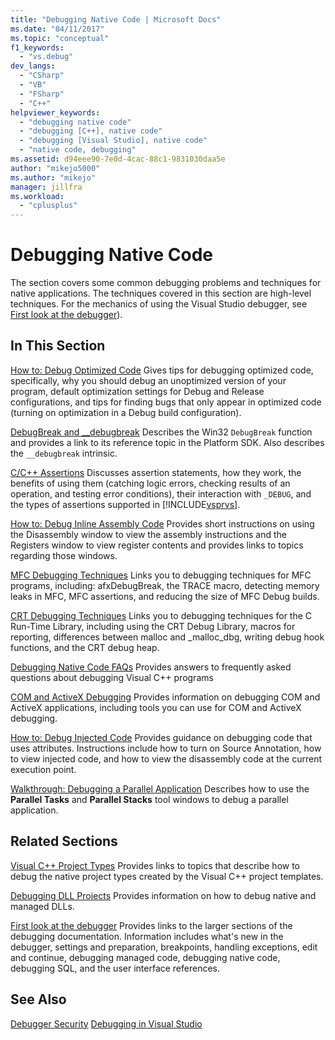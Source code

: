 ```yaml
---
title: "Debugging Native Code | Microsoft Docs"
ms.date: "04/11/2017"
ms.topic: "conceptual"
f1_keywords:
  - "vs.debug"
dev_langs:
  - "CSharp"
  - "VB"
  - "FSharp"
  - "C++"
helpviewer_keywords:
  - "debugging native code"
  - "debugging [C++], native code"
  - "debugging [Visual Studio], native code"
  - "native code, debugging"
ms.assetid: d94eee90-7e0d-4cac-88c1-9831030daa5e
author: "mikejo5000"
ms.author: "mikejo"
manager: jillfra
ms.workload:
  - "cplusplus"
---
```

# Debugging Native Code
The section covers some common debugging problems and techniques for native applications. The techniques covered in this section are high-level techniques. For the mechanics of using the Visual Studio debugger, see [First look at the debugger](../debugger/debugger-feature-tour.md)).

## In This Section
 [How to: Debug Optimized Code](../debugger/how-to-debug-optimized-code.md)
 Gives tips for debugging optimized code, specifically, why you should debug an unoptimized version of your program, default optimization settings for Debug and Release configurations, and tips for finding bugs that only appear in optimized code (turning on optimization in a Debug build configuration).

 [DebugBreak and __debugbreak](../debugger/debugbreak-and-debugbreak.md)
 Describes the Win32 `DebugBreak` function and provides a link to its reference topic in the Platform SDK. Also describes the `__debugbreak` intrinsic.

 [C/C++ Assertions](../debugger/c-cpp-assertions.md)
 Discusses assertion statements, how they work, the benefits of using them (catching logic errors, checking results of an operation, and testing error conditions), their interaction with `_DEBUG`, and the types of assertions supported in [!INCLUDE[vsprvs](../code-quality/includes/vsprvs_md.md)].

 [How to: Debug Inline Assembly Code](../debugger/how-to-debug-inline-assembly-code.md)
 Provides short instructions on using the Disassembly window to view the assembly instructions and the Registers window to view register contents and provides links to topics regarding those windows.

 [MFC Debugging Techniques](../debugger/mfc-debugging-techniques.md)
 Links you to debugging techniques for MFC programs, including: afxDebugBreak, the TRACE macro, detecting memory leaks in MFC, MFC assertions, and reducing the size of MFC Debug builds.

 [CRT Debugging Techniques](../debugger/crt-debugging-techniques.md)
 Links you to debugging techniques for the C Run-Time Library, including using the CRT Debug Library, macros for reporting, differences between malloc and _malloc_dbg, writing debug hook functions, and the CRT debug heap.

 [Debugging Native Code FAQs](../debugger/debugging-native-code-faqs.md)
 Provides answers to frequently asked questions about debugging Visual C++ programs

 [COM and ActiveX Debugging](../debugger/com-and-activex-debugging.md)
 Provides information on debugging COM and ActiveX applications, including tools you can use for COM and ActiveX debugging.

 [How to: Debug Injected Code](../debugger/how-to-debug-injected-code.md)
 Provides guidance on debugging code that uses attributes. Instructions include how to turn on Source Annotation, how to view injected code, and how to view the disassembly code at the current execution point.

 [Walkthrough: Debugging a Parallel Application](../debugger/walkthrough-debugging-a-parallel-application.md)
 Describes how to use the **Parallel Tasks** and **Parallel Stacks** tool windows to debug a parallel application.

## Related Sections
 [Visual C++ Project Types](../debugger/debugging-preparation-visual-cpp-project-types.md)
 Provides links to topics that describe how to debug the native project types created by the Visual C++ project templates.

 [Debugging DLL Projects](../debugger/debugging-dll-projects.md)
 Provides information on how to debug native and managed DLLs.

 [First look at the debugger](../debugger/debugger-feature-tour.md)
 Provides links to the larger sections of the debugging documentation. Information includes what's new in the debugger, settings and preparation, breakpoints, handling exceptions, edit and continue, debugging managed code, debugging native code, debugging SQL, and the user interface references.

## See Also
 [Debugger Security](../debugger/debugger-security.md)
 [Debugging in Visual Studio](../debugger/index.md)